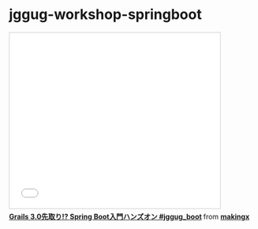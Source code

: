 jggug-workshop-springboot
=========================

<iframe src="//www.slideshare.net/slideshow/embed_code/37540520" width="427" height="356" frameborder="0" marginwidth="0" marginheight="0" scrolling="no" style="border:1px solid #CCC; border-width:1px; margin-bottom:5px; max-width: 100%;" allowfullscreen> </iframe> <div style="margin-bottom:5px"> <strong> <a href="https://www.slideshare.net/makingx/grails-30-spring-boot" title="Grails 3.0先取り!? Spring Boot入門ハンズオン #jggug_boot" target="_blank">Grails 3.0先取り!? Spring Boot入門ハンズオン #jggug_boot</a> </strong> from <strong><a href="http://www.slideshare.net/makingx" target="_blank">makingx</a></strong> </div>
